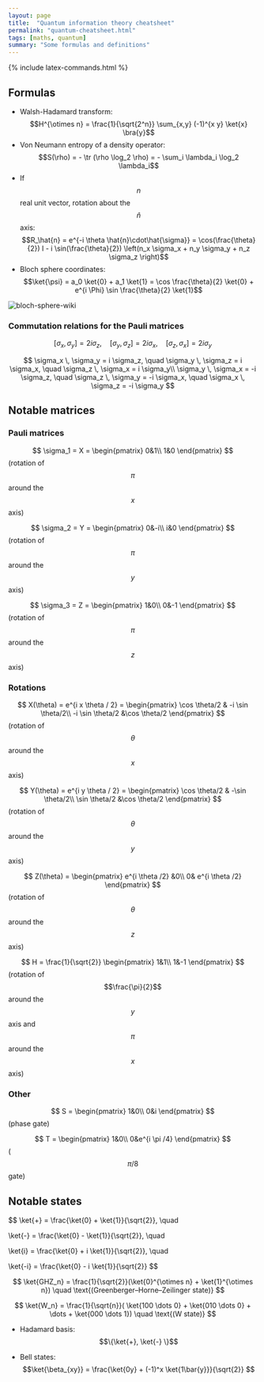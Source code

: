 ```yaml
---
layout: page
title:  "Quantum information theory cheatsheet"
permalink: "quantum-cheatsheet.html"
tags: [maths, quantum]
summary: "Some formulas and definitions"
---
```

{% include latex-commands.html %}

## Formulas
* Walsh-Hadamard transform: $$H^{\otimes n} = \frac{1}{\sqrt{2^n}} \sum_{x,y} (-1)^{x y} \ket{x} \bra{y}$$
* Von Neumann entropy of a density operator: $$S(\rho) = - \tr (\rho \log_2 \rho) = - \sum_i \lambda_i \log_2 \lambda_i$$
* If $$n$$ real unit vector, rotation about the $$\hat{n}$$ axis: $$R_\hat{n} = e^{-i \theta \hat{n}\cdot\hat{\sigma}} = \cos(\frac{\theta}{2}) I - i \sin(\frac{\theta}{2}) \left(n_x \sigma_x + n_y \sigma_y + n_z \sigma_z \right)$$
* Bloch sphere coordinates: $$\ket{\psi} = a_0 \ket{0} + a_1 \ket{1} = \cos \frac{\theta}{2} \ket{0} + e^{i \Phi} \sin \frac{\theta}{2} \ket{1}$$

![bloch-sphere-wiki](https://upload.wikimedia.org/wikipedia/commons/thumb/f/f4/Bloch_Sphere.svg/423px-Bloch_Sphere.svg.png)

### Commutation relations for the Pauli matrices

$$
[\sigma_x, \sigma_y] = 2i \sigma_z, \quad [\sigma_y, \sigma_z] = 2i \sigma_x, \quad [\sigma_z, \sigma_x] = 2i \sigma_y
$$

$$
\sigma_x \, \sigma_y = i \sigma_z, \quad \sigma_y \, \sigma_z = i \sigma_x, \quad \sigma_z \, \sigma_x = i \sigma_y\\
\sigma_y \, \sigma_x = -i \sigma_z, \quad \sigma_z \, \sigma_y = -i \sigma_x, \quad \sigma_x \, \sigma_z = -i \sigma_y
$$


## Notable matrices
### Pauli matrices
$$ \sigma_1 = X =
\begin{pmatrix}
0&1\\
1&0
\end{pmatrix}
$$ (rotation of $$\pi$$ around the $$x$$ axis)

$$ \sigma_2 = Y =
\begin{pmatrix}
0&-i\\
i&0
\end{pmatrix}
$$ (rotation of $$\pi$$ around the $$y$$ axis)

$$ \sigma_3 = Z =
\begin{pmatrix}
1&0\\
0&-1
\end{pmatrix}
$$ (rotation of $$\pi$$ around the $$z$$ axis)


### Rotations
$$ X(\theta) = e^{i x \theta / 2} =
\begin{pmatrix}
\cos \theta/2 & -i \sin \theta/2\\
-i \sin \theta/2 &\cos \theta/2
\end{pmatrix}
$$ (rotation of $$\theta$$ around the $$x$$ axis)

$$ Y(\theta) = e^{i y \theta / 2} =
\begin{pmatrix}
\cos \theta/2 & -\sin \theta/2\\
\sin \theta/2 &\cos \theta/2
\end{pmatrix}
$$ (rotation of $$\theta$$ around the $$y$$ axis)

$$ Z(\theta) =
\begin{pmatrix}
e^{i \theta /2} &0\\
0& e^{i \theta /2}
\end{pmatrix}
$$ (rotation of $$\theta$$ around the $$z$$ axis)

$$ H =  \frac{1}{\sqrt{2}}
\begin{pmatrix}
1&1\\
1&-1
\end{pmatrix}
$$ (rotation of $$\frac{\pi}{2}$$ around the $$y$$ axis and $$\pi$$ around the $$x$$ axis)

### Other
$$ S =
\begin{pmatrix}
1&0\\
0&i
\end{pmatrix}
$$ (phase gate)

$$ T =
\begin{pmatrix}
1&0\\
0&e^{i \pi /4}
\end{pmatrix}
$$ ($$\pi/8$$ gate)


## Notable states

$$
\ket{+} = \frac{\ket{0} + \ket{1}}{\sqrt{2}}, \quad

\ket{-} = \frac{\ket{0} - \ket{1}}{\sqrt{2}}, \quad

\ket{i} = \frac{\ket{0} + i \ket{1}}{\sqrt{2}}, \quad

\ket{-i} = \frac{\ket{0} - i \ket{1}}{\sqrt{2}}
$$

$$
\ket{GHZ_n} = \frac{1}{\sqrt{2}}(\ket{0}^{\otimes n} + \ket{1}^{\otimes n}) \quad \text{(Greenberger–Horne–Zeilinger state)}
$$

$$
\ket{W_n} = \frac{1}{\sqrt{n}}( \ket{100 \dots 0} + \ket{010 \dots 0} + \dots + \ket{000 \dots 1}) \quad \text{(W state)}
$$

* Hadamard basis: $$\{\ket{+}, \ket{-} \}$$

* Bell states: $$\ket{\beta_{xy}} = \frac{\ket{0y} + (-1)^x \ket{1\bar{y}}}{\sqrt{2}} $$
